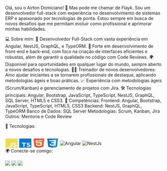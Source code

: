 Olá, sou o Airton Domiciano!
👋 Mas pode me chamar de Flayk. Sou um desenvolvedor full-stack com experiência no desenvolvimento de sistemas ERP e apaixonado por tecnologias de ponta. Estou sempre em busca de novos desafios que me permitam evoluir como profissional e aprimorar minhas habilidades.

💻 Sobre mim:
🚀 Desenvolvedor Full-Stack com vasta experiência em Angular, NestJS, GraphQL, e TypeORM.
💼 Forte em desenvolvimento de front-end e back-end, com foco na criação de interfaces eficientes e robustas, além de garantir a qualidade no código com Code Reviews.
🌍 Disponível para oportunidades em qualquer lugar do mundo, sempre aberto a novos desafios e tecnologias.
🧑‍🏫 Treinador de novos desenvolvedores: Amo ajudar iniciantes a se tornarem profissionais de destaque, aplicando metodologias ágeis e boas práticas.
📈 Experiência com metodologias ágeis (Scrum/Kanban) e gerenciamento de projetos com Jira.
🛠 Tecnologias principais: Angular, Bootstrap, JavaScript, TypeScript, NestJS, GraphQL, SQL Server, HTML5 e CSS3.
🌟 Competências:
Frontend: Angular, Bootstrap, JavaScript, TypeScript, HTML5, CSS3
Backend: NestJS, GraphQL, TypeORM
Banco de Dados: SQL Server
Metodologias: Scrum, Kanban, Jira
Outros: Mentoria e Code Review

<!-- GitHub Stats --> <!-- <div align="center"> <a href="https://github.com/AirtonDomiciano"> <img height="180em" src="https://github-readme-stats.vercel.app/api?username=AirtonDomiciano&show_icons=true&theme=aura&include_all_commits=true&count_private=true"/> <img height="180em" src="https://github-readme-stats.vercel.app/api/top-langs/?username=AirtonDomiciano&layout=compact&langs_count=7&theme=aura"/> </div> -->

🚀 Tecnologias:

<div style="display: inline_block"><br> <img align="center" alt="Js" height="30" width="40" src="https://raw.githubusercontent.com/devicons/devicon/master/icons/javascript/javascript-plain.svg"> <img align="center" alt="Ts" height="30" width="40" src="https://raw.githubusercontent.com/devicons/devicon/master/icons/typescript/typescript-plain.svg"> <img align="center" alt="HTML" height="30" width="40" src="https://raw.githubusercontent.com/devicons/devicon/master/icons/html5/html5-original.svg"> <img align="center" alt="CSS" height="30" width="40" src="https://raw.githubusercontent.com/devicons/devicon/master/icons/css3/css3-original.svg"> <img align="center" alt="Angular" height="30" width="40" src="https://cdn.jsdelivr.net/gh/devicons/devicon/icons/angularjs/angularjs-original.svg" /> <img align="center" alt="NestJs" height="30" width="40" src="https://cdn.jsdelivr.net/gh/devicons/devicon/icons/nestjs/nestjs-plain.svg" /> </div>
🌍 Conecte-se comigo:
<div style="display: inline_block"><br> <a href="https://instagram.com/AirtonDomiciano" target="_blank"><img src="https://img.shields.io/badge/-Instagram-%23E4405F?style=for-the-badge&logo=instagram&logoColor=white" target="_blank"></a> <a href = "mailto:airton_mio@hotmail.com"><img src="https://img.shields.io/badge/-Email-%23333?style=for-the-badge&logo=gmail&logoColor=white" target="_blank"></a> <a href="https://www.linkedin.com/in/airton-domiciano-93b081213" target="_blank"><img src="https://img.shields.io/badge/-LinkedIn-%230077B5?style=for-the-badge&logo=linkedin&logoColor=white" target="_blank"></a> </div>
